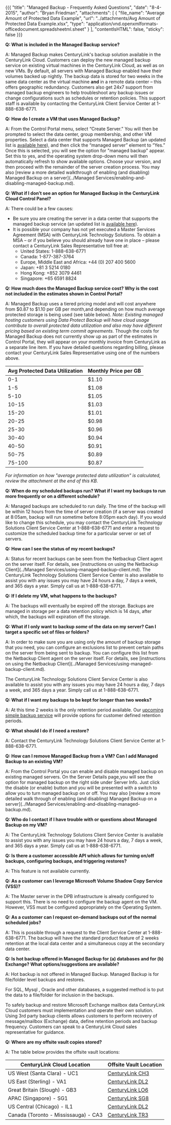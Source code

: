 {{{
  "title": "Managed Backup - Frequently Asked Questions",
  "date": "8-4-2015",
  "author": "Bryan Friedman",
  "attachments": [
    {
      "file_name": "Average Amount of Protected Data Example",
      "url": "../attachments/Avg Amount of Protected Data Example.xlsx",
      "type": "application/vnd.openxmlformats-officedocument.spreadsheetml.sheet"
    }
  ],
  "contentIsHTML": false,
  "sticky": false
}}}

**Q: What is included in the Managed Backup service?**

A: Managed Backup makes CenturyLink's backup solution available in the CenturyLink Cloud. Customers can deploy the new managed backup service on existing virtual machines in the CenturyLink Cloud, as well as on new VMs. By default, all servers with Managed Backup enabled have their volumes backed up nightly. The backup data is stored for two weeks in the same data center as the virtual machine **and** in a remote data center – this offers geographic redundancy. Customers also get 24x7 support from managed backup engineers to help troubleshoot any backup issues or change configurations such as schedules or retention policies. This support staff is available by contacting the CenturyLink Client Service Center at 1-888-638-6771.

**Q: How do I create a VM that uses Managed Backup?**

A: From the Control Portal menu, select “Create Server.” You will then be prompted to select the data center, group membership, and other VM properties. Select a data center that supports Managed Backup (an updated list is [available here](//www.ctl.io/managed-services/backup/)), and then click the “managed server” element to “Yes.” Once this is selected, you will see the option for "managed backup" appear. Set this to yes, and the operating system drop-down menu will then automatically refresh to show available options. Choose your version, and then proceed with the remainder of the server creation process. You may also [review a more detailed walkthrough of enabling (and disabling) Managed Backup on a server](../Managed Services/enabling-and-disabling-managed-backup.md).

**Q: What if I don’t see an option for Managed Backup in the CenturyLink Cloud Control Panel?**

A: There could be a few causes:
* Be sure you are creating the server in a data center that supports the managed backup service (an updated list is [available here](//www.ctl.io/managed-services/backup/)).
* It is possible your company has not yet executed a Master Services Agreement (MSA) with CenturyLink Technology Solutions. To obtain a MSA – or if you believe you should already have one in place – please contact a CenturyLink Sales Representative toll free at:
    * United States: 1-888-638-6771
    * Canada: 1-877-387-3764
    * Europe, Middle East and Africa: +44 (0) 207 400 5600
    * Japan: +81 3 5214 0180
    * Hong Kong: +852 3079 4461
    * Singapore: +65 6591 8824

**Q: How much does the Managed Backup service cost? Why is the cost not included in the estimates shown in Control Portal?**

A: Managed Backup uses a tiered pricing model and will cost anywhere from $0.87 to $1.10 per GB per month,and depending on how much average protected storage is being used (see table below). *Note: Existing managed hosting customers using Data Protect Backup will have cloud usage contribute to overall protected data utilization and also may have different pricing based on existing term commit agreements.* Though the costs for Managed Backup does not currently show up as part of the estimates in Control Portal, they will appear on your monthly invoice from CenturyLink as a separate line item. If you have detailed questions regarding billing, please contact your CenturyLink Sales Representative using one of the numbers above.

**Avg Protected Data Utilization**|**Monthly Price per GB**
----------------------------------|------------------------
0-1|$1.10
1-5|$1.08
5-10|$1.05
10-15|$1.03
15-20|$1.01
20-25|$0.98
25-30|$0.96
30-40|$0.94
40-50|$0.91
50-75|$0.89
75-100|$0.87

*For information on how "average protected data utilization" is calculated, review the attachment at the end of this KB.*

**Q: When do my scheduled backups run? What if I want my backups to run more frequently or on a different schedule?**

A: Managed backups are scheduled to run daily. The time of the backup will be within 12 hours from the time of server creation (if a server was created at 8:05am, backup will run sometime before 8:05pm each day). If you would like to change this schedule, you may contact the CenturyLink Technology Solutions Client Service Center at 1-888-638-6771 and enter a request to customize the scheduled backup time for a particular server or set of servers.

**Q: How can I see the status of my recent backups?**

A: Status for recent backups can be seen from the Netbackup Client agent on the server itself. For details, see [instructions on using the Netbackup Client](../Managed Services/using-managed-backup-client.md). The CenturyLink Technology Solutions Client Service Center is also available to assist you with any issues you may have 24 hours a day, 7 days a week, and 365 days a year. Simply call us at 1-888-638-6771.

**Q:   If I delete my VM, what happens to the backups?**

A: The backups will eventually be expired off the storage. Backups are managed in storage per a data retention policy which is 14 days, after which, the backups will expiration off the storage.

**Q: What if I only want to backup *some* of the data on my server? Can I target a specific set of files or folders?**

A:  In order to make sure you are using only the amount of backup storage that you need, you can configure an exclusions list to prevent certain paths on the server from being sent to backup. You can configure this list from the Netbackup Client agent on the server itself. For details, see [instructions on using the Netbackup Client](../Managed Services/using-managed-backup-client.md).

The CenturyLink Technology Solutions Client Service Center is also available to assist you with any issues you may have 24 hours a day, 7 days a week, and 365 days a year. Simply call us at 1-888-638-6771.

**Q: What if I want my backups to be kept for longer than two weeks?**

A:  At this time 2 weeks is the only retention period available.  Our [upcoming simple backup service](../Support/backup-service-changes-faq.md) will provide options for customer defined retention periods.

**Q: What should I do if I need a restore?**

A: Contact the CenturyLink Technology Solutions Client Service Center at 1-888-638-6771.

**Q: How can I remove Managed Backup from a VM? Can I add Managed Backup to an existing VM?**

A: From the Control Portal you can enable and disable managed backup on existing managed servers. On the Server Details page,you will see the option for managed backup on the right side under Server Info. Just click the disable (or enable) button and you will be presented with a switch to allow you to turn managed backup on or off. You may also [review a more detailed walk through of enabling (and disabling) Managed Backup on a server](../Managed Services/enabling-and-disabling-managed-backup.md).

**Q: Who do I contact if I have trouble with or questions about Managed Backup on my VM?**

A: The CenturyLink Technology Solutions Client Service Center is available to assist you with any issues you may have 24 hours a day, 7 days a week, and 365 days a year. Simply call us at 1-888-638-6771.

**Q: Is there a customer accessible API which allows for turning on/off backups, configuring backups, and triggering restores?**

A: This feature is not available currently.

**Q: As a customer can I leverage Microsoft Volume Shadow Copy Service (VSS)?**

A: The Master server in the DPB infrastructure is already configured to support this. There is no need to configure the backup agent on the VM. However, VSS must be configured appropriately on the Operating System.

**Q: As a customer can I request on-demand backups out of the normal scheduled jobs?**

A: This is possible through a request to the Client Service Center at 1-888-638-6771.  The backup will have the standard product feature of 2 weeks retention at the local data center and a simultaneous copy at the secondary data center.

**Q: Is hot backup offered in Managed Backup for (a) databases and for (b) Exchange? What options/suggestions are available?**

A: Hot backup is not offered in Managed Backup.  Managed Backup is for file/folder level backups and restores.

For SQL, Mysql , Oracle and other databases, a suggested method is to put the data to a file/folder for inclusion in the backups.

To safely backup and restore Microsoft Exchange mailbox data CenturyLink Cloud customers must implementation and operate their own solution.  Using 3rd party backup clients allows customers to perform recovery of message/mailbox (Exchange) data, define retention periods and backup frequency.  Customers can speak to a CenturyLink Cloud sales representative for guidance.

**Q: Where are my offsite vault copies stored?**

A: The table below provides the offsite vault locations:

**CenturyLink Cloud Location**|**Offsite Vault Location**
------------------------------|--------------------------
US West (Santa Clara) - UC1|[CenturyLink CH3](//www.centurylink.com/business/enterprise/colocation/data-centers/united-states/illinois/chicago.html)
US East (Sterling) - VA1|[CenturyLink DL2](//www.centurylink.com/business/enterprise/colocation/data-centers/united-states/texas/dallas.html)
Great Britain (Slough) - GB3|[CenturyLink LO6](//www.centurylink.com/business/enterprise/colocation/data-centers/united-kingdom/london.html)
APAC (Singapore) - SG1|[CenturyLink SG8](//www.centurylink.com/business/enterprise/colocation/data-centers/singapore.html)
US Central (Chicago) - IL1|[CenturyLink DL2](//www.centurylink.com/business/enterprise/colocation/data-centers/united-states/texas/dallas.html)
Canada (Toronto - Mississauga) - CA3|[CenturyLink TR3](//www.centurylink.com/business/enterprise/resources/products/tr3-toronto-canada.html)
